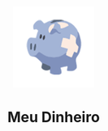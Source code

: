 <p align="center">
  <a href="https://github.com/AllyssonMarquetto/MeuDinheiro">
    <img src="meudinheiro.png" alt="Controle de finanças pessoais." width="160" height="160">
  </a>
  <h1 align="center">Meu Dinheiro</h1>
</p>
